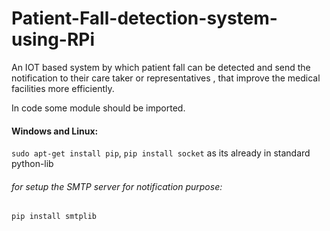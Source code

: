 # Patient-Fall-detection-system-using-RPi
An IOT based system by which patient fall can be detected and send the notification to their care taker or representatives , that improve the medical facilities more efficiently.

In code some module should be imported.
#### Windows and Linux:
`sudo apt-get install pip`,
`pip install socket` as its already in standard python-lib

###### for setup the SMTP server for notification purpose:
`pip install smtplib`

